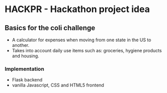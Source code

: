 # HACKPR - Hackathon project idea
## Basics for the coli challenge
- A calculator for expenses when moving from one state in the US to another.
- Takes into account daily use items such as: groceries, hygiene products and housing.
### Implementation
- Flask backend
- vanilla Javascript, CSS and HTML5 frontend
